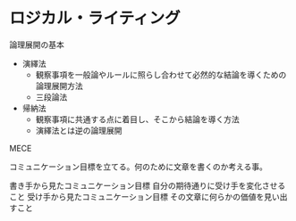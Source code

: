 # ロジカル・ライティング

論理展開の基本

* 演繹法
  * 観察事項を一般論やルールに照らし合わせて必然的な結論を導くための論理展開方法
  * 三段論法
* 帰納法
  * 観察事項に共通する点に着目し、そこから結論を導く方法
  * 演繹法とは逆の論理展開

MECE

コミュニケーション目標を立てる。何のために文章を書くのか考える事。

書き手から見たコミュニケーション目標
自分の期待通りに受け手を変化させること
受け手から見たコミュニケーション目標
その文章に何らかの価値を見い出すこと
